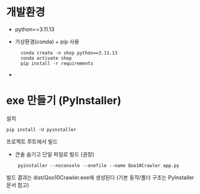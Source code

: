 # 개발환경
- python==3.11.13
- 가상환경(conda) + pip 사용
    
        conda create -n shop python==3.11.13
        conda activate shop
        pip install -r requirements

- 


# exe 만들기 (PyInstaller)

설치

    pip install -U pyinstaller


프로젝트 루트에서 빌드

- 콘솔 숨기고 단일 파일로 빌드 (권장)

       pyinstaller --noconsole --onefile --name Qoo10Crawler app.py

빌드 결과는 dist/Qoo10Crawler.exe에 생성된다 (기본 동작/폴더 구조는 PyInstaller 문서 참고)